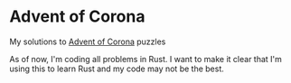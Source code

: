 # Advent of Corona
 My solutions to [Advent of Corona](https://adventofcorona.hackersatupc.org/) puzzles

As of now, I'm coding all problems in Rust. I want to make it clear that I'm using this to learn Rust and my code may not be the best.
